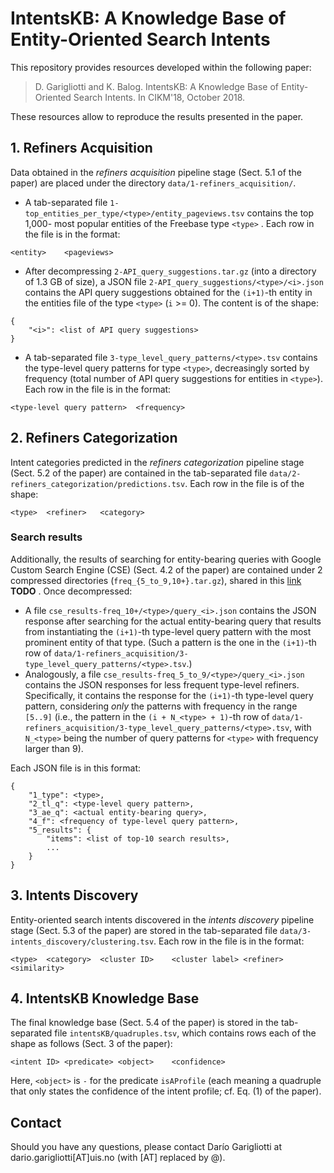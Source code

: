 # IntentsKB: A Knowledge Base of Entity-Oriented Search Intents

This repository provides resources developed within the following paper:

> D. Garigliotti and K. Balog. IntentsKB: A Knowledge Base of Entity-Oriented Search Intents. In CIKM'18, October 2018.

These resources allow to reproduce the results presented in the paper.


## 1. Refiners Acquisition

Data obtained in the *refiners acquisition* pipeline stage (Sect. 5.1 of the paper) are placed under the directory `data/1-refiners_acquisition/`. 

 - A tab-separated file `1-top_entities_per_type/<type>/entity_pageviews.tsv` contains the top 1,000- most popular entities of the Freebase type `<type>` . Each row in the file is in the format:

```
<entity>	<pageviews>
```

 - After decompressing `2-API_query_suggestions.tar.gz` (into a directory of 1.3 GB of size), a JSON file `2-API_query_suggestions/<type>/<i>.json` contains the API query suggestions obtained for the `(i+1)`-th entity in the entities file of the type `<type>` (`i` >= 0). The content is of the shape:

```
{
    "<i>": <list of API query suggestions>
}
```

 - A tab-separated file `3-type_level_query_patterns/<type>.tsv` contains the type-level query patterns for type `<type>`, decreasingly sorted by frequency (total number of API query suggestions for entities in `<type>`). Each row in the file is in the format:

```
<type-level query pattern>	<frequency>
```


## 2. Refiners Categorization

Intent categories predicted in the *refiners categorization* pipeline stage (Sect. 5.2 of the paper) are contained in the tab-separated file `data/2-refiners_categorization/predictions.tsv`. Each row in the file is of the shape: 

```
<type>	<refiner>	<category>
```

### Search results

Additionally, the results of searching for entity-bearing queries with Google Custom Search Engine (CSE) (Sect. 4.2 of the paper) are contained under 2 compressed directories (`freq_{5_to_9,10+}.tar.gz`), shared in this [link](link) **TODO** . Once decompressed:

  - A file `cse_results-freq_10+/<type>/query_<i>.json` contains the JSON response after searching for the actual entity-bearing query that results from instantiating the `(i+1)`-th type-level query pattern with the most prominent entity of that type. (Such a pattern is the one in the `(i+1)`-th row of `data/1-refiners_acquisition/3-type_level_query_patterns/<type>.tsv`.)
  - Analogously, a file `cse_results-freq_5_to_9/<type>/query_<i>.json` contains the JSON responses for less frequent type-level refiners. Specifically, it contains the response for the `(i+1)`-th type-level query pattern, considering *only* the patterns with frequency in the range `[5..9]` (i.e., the pattern in the `(i + N_<type> + 1)`-th row of `data/1-refiners_acquisition/3-type_level_query_patterns/<type>.tsv`, with `N_<type>` being the number of query patterns for `<type>` with frequency larger than 9).

Each JSON file is in this format:

```
{
    "1_type": <type>,
    "2_tl_q": <type-level query pattern>,
    "3_ae_q": <actual entity-bearing query>,
    "4_f": <frequency of type-level query pattern>,
    "5_results": {
        "items": <list of top-10 search results>,
        ...
    }
}
```


## 3. Intents Discovery

Entity-oriented search intents discovered in the *intents discovery* pipeline stage (Sect. 5.3 of the paper) are stored in the tab-separated file `data/3-intents_discovery/clustering.tsv`. Each row in the file is in the format: 

```
<type>	<category>	<cluster ID>	<cluster label>	<refiner>	<similarity>
```


## 4. IntentsKB Knowledge Base


The final knowledge base (Sect. 5.4 of the paper) is stored in the tab-separated file `intentsKB/quadruples.tsv`, which contains rows each of the shape as follows (Sect. 3 of the paper):

```
<intent ID>	<predicate>	<object>	<confidence>
```

Here, `<object>` is `-` for the predicate `isAProfile` (each meaning a quadruple that only states the confidence of the intent profile; cf. Eq. (1) of the paper).


## Contact

Should you have any questions, please contact Darío Garigliotti at dario.garigliotti[AT]uis.no (with [AT] replaced by @).
